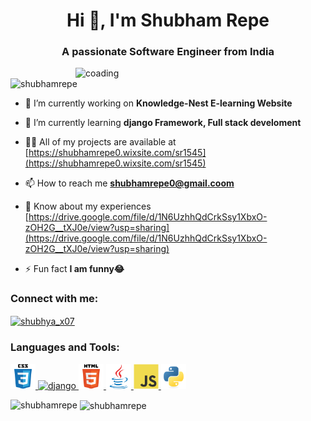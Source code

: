 <h1 align="center">Hi 👋, I'm Shubham Repe</h1>
<h3 align="center">A passionate Software Engineer from India</h3>

<img align="right" alt="coading" width="400" src="https://user-images.githubusercontent.com/55389276/140866485-8fb1c876-9a8f-4d6a-98dc-08c4981eaf70.gif">

<p align="left"> <img src="https://komarev.com/ghpvc/?username=shubhamrepe&label=Profile%20views&color=0e75b6&style=flat" alt="shubhamrepe" /> </p>

- 🔭 I’m currently working on **Knowledge-Nest E-learning Website**

- 🌱 I’m currently learning **django Framework, Full stack develoment**

- 👨‍💻 All of my projects are available at [https://shubhamrepe0.wixsite.com/sr1545](https://shubhamrepe0.wixsite.com/sr1545)

- 📫 How to reach me **shubhamrepe0@gmail.coom**

- 📄 Know about my experiences [https://drive.google.com/file/d/1N6UzhhQdCrkSsy1XbxO-zOH2G__tXJ0e/view?usp=sharing](https://drive.google.com/file/d/1N6UzhhQdCrkSsy1XbxO-zOH2G__tXJ0e/view?usp=sharing)

- ⚡ Fun fact **I am funny😂**

<h3 align="left">Connect with me:</h3>
<p align="left">
<a href="https://instagram.com/shubhya_x07" target="blank"><img align="center" src="https://raw.githubusercontent.com/rahuldkjain/github-profile-readme-generator/master/src/images/icons/Social/instagram.svg" alt="shubhya_x07" height="30" width="40" /></a>
</p>

<h3 align="left">Languages and Tools:</h3>
<p align="left"> <a href="https://www.w3schools.com/css/" target="_blank" rel="noreferrer"> <img src="https://raw.githubusercontent.com/devicons/devicon/master/icons/css3/css3-original-wordmark.svg" alt="css3" width="40" height="40"/> </a> <a href="https://www.djangoproject.com/" target="_blank" rel="noreferrer"> <img src="https://cdn.worldvectorlogo.com/logos/django.svg" alt="django" width="40" height="40"/> </a> <a href="https://www.w3.org/html/" target="_blank" rel="noreferrer"> <img src="https://raw.githubusercontent.com/devicons/devicon/master/icons/html5/html5-original-wordmark.svg" alt="html5" width="40" height="40"/> </a> <a href="https://www.java.com" target="_blank" rel="noreferrer"> <img src="https://raw.githubusercontent.com/devicons/devicon/master/icons/java/java-original.svg" alt="java" width="40" height="40"/> </a> <a href="https://developer.mozilla.org/en-US/docs/Web/JavaScript" target="_blank" rel="noreferrer"> <img src="https://raw.githubusercontent.com/devicons/devicon/master/icons/javascript/javascript-original.svg" alt="javascript" width="40" height="40"/> </a> <a href="https://www.python.org" target="_blank" rel="noreferrer"> <img src="https://raw.githubusercontent.com/devicons/devicon/master/icons/python/python-original.svg" alt="python" width="40" height="40"/> </a> </p>

<p><img align="left" src="https://github-readme-stats.vercel.app/api/top-langs?username=shubhamrepe&show_icons=true&locale=en&layout=compact" alt="shubhamrepe" /></p>

<p>&nbsp;<img align="center" src="https://github-readme-stats.vercel.app/api?username=shubhamrepe&show_icons=true&locale=en" alt="shubhamrepe" /></p>
